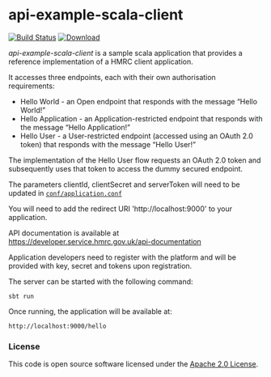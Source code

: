 api-example-scala-client
=============
[![Build Status](https://travis-ci.org/hmrc/api-example-scala-client.svg)](https://travis-ci.org/hmrc/api-example-scala-client) [ ![Download](https://api.bintray.com/packages/hmrc/releases/api-example-scala-client/images/download.svg) ](https://bintray.com/hmrc/releases/api-example-scala-client/_latestVersion)

*api-example-scala-client* is a sample scala application that provides a reference implementation of a HMRC client application.

It accesses three endpoints, each with their own authorisation requirements:

* Hello World - an Open endpoint that responds with the message “Hello World!”
* Hello Application - an Application-restricted endpoint that responds with the message “Hello Application!”
* Hello User - a User-restricted endpoint (accessed using an OAuth 2.0 token) that responds with the message “Hello User!”

The implementation of the Hello User flow requests an OAuth 2.0 token and subsequently uses that token to access the dummy secured endpoint.

The parameters clientId, clientSecret and serverToken will need to be updated in [`conf/application.conf`](conf/application.conf)

You will need to add the redirect URI 'http://localhost:9000' to your application.

API documentation is available at https://developer.service.hmrc.gov.uk/api-documentation

Application developers need to register with the platform and will be provided with key, secret and tokens upon registration.

The server can be started with the following command:
```
sbt run
```

Once running, the application will be available at:

```
http://localhost:9000/hello
```

### License

This code is open source software licensed under the [Apache 2.0 License]("http://www.apache.org/licenses/LICENSE-2.0.html").
